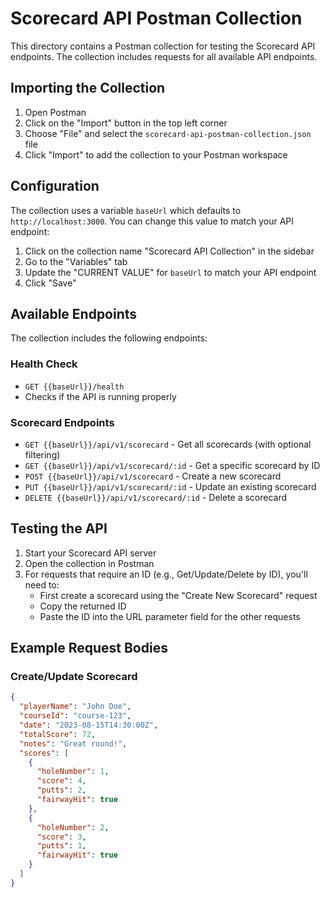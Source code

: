 # Scorecard API Postman Collection

This directory contains a Postman collection for testing the Scorecard API endpoints. The collection includes requests for all available API endpoints.

## Importing the Collection

1. Open Postman
2. Click on the "Import" button in the top left corner
3. Choose "File" and select the `scorecard-api-postman-collection.json` file
4. Click "Import" to add the collection to your Postman workspace

## Configuration

The collection uses a variable `baseUrl` which defaults to `http://localhost:3000`. You can change this value to match your API endpoint:

1. Click on the collection name "Scorecard API Collection" in the sidebar
2. Go to the "Variables" tab
3. Update the "CURRENT VALUE" for `baseUrl` to match your API endpoint
4. Click "Save"

## Available Endpoints

The collection includes the following endpoints:

### Health Check
- `GET {{baseUrl}}/health`
- Checks if the API is running properly

### Scorecard Endpoints
- `GET {{baseUrl}}/api/v1/scorecard` - Get all scorecards (with optional filtering)
- `GET {{baseUrl}}/api/v1/scorecard/:id` - Get a specific scorecard by ID
- `POST {{baseUrl}}/api/v1/scorecard` - Create a new scorecard
- `PUT {{baseUrl}}/api/v1/scorecard/:id` - Update an existing scorecard
- `DELETE {{baseUrl}}/api/v1/scorecard/:id` - Delete a scorecard

## Testing the API

1. Start your Scorecard API server
2. Open the collection in Postman
3. For requests that require an ID (e.g., Get/Update/Delete by ID), you'll need to:
   - First create a scorecard using the "Create New Scorecard" request
   - Copy the returned ID
   - Paste the ID into the URL parameter field for the other requests

## Example Request Bodies

### Create/Update Scorecard
```json
{
  "playerName": "John Doe",
  "courseId": "course-123",
  "date": "2023-08-15T14:30:00Z",
  "totalScore": 72,
  "notes": "Great round!",
  "scores": [
    {
      "holeNumber": 1,
      "score": 4,
      "putts": 2,
      "fairwayHit": true
    },
    {
      "holeNumber": 2,
      "score": 3,
      "putts": 1,
      "fairwayHit": true
    }
  ]
}
``` 